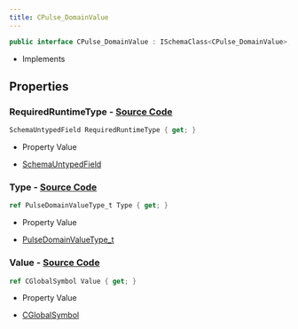 ```yaml
---
title: CPulse_DomainValue
---
```


```csharp
public interface CPulse_DomainValue : ISchemaClass<CPulse_DomainValue>, ISchemaField, ISchemaClass, INativeHandle
```

- Implements

## Properties

### **RequiredRuntimeType** - [Source Code](https://github.com/swiftly-solution/swiftlys2/blob/main/managed/src/SwiftlyS2.Generated/Schemas/Interfaces/CPulse_DomainValue.cs#L21)

```csharp
SchemaUntypedField RequiredRuntimeType { get; }
```

- Property Value

- [SchemaUntypedField](/docs/api/shared/schemas/schemauntypedfield)

### **Type** - [Source Code](https://github.com/swiftly-solution/swiftlys2/blob/main/managed/src/SwiftlyS2.Generated/Schemas/Interfaces/CPulse_DomainValue.cs#L16)

```csharp
ref PulseDomainValueType_t Type { get; }
```

- Property Value

- [PulseDomainValueType_t](/docs/api/shared/schemadefinitions/pulsedomainvaluetype_t)

### **Value** - [Source Code](https://github.com/swiftly-solution/swiftlys2/blob/main/managed/src/SwiftlyS2.Generated/Schemas/Interfaces/CPulse_DomainValue.cs#L18)

```csharp
ref CGlobalSymbol Value { get; }
```

- Property Value

- [CGlobalSymbol](/docs/api/shared/natives/cglobalsymbol)

